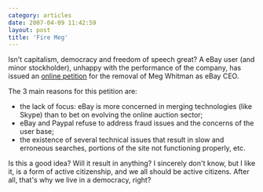 ```yaml
---
category: articles
date: 2007-04-09 11:42:59
layout: post
title: 'Fire Meg'
---
```


<p>Isn't capitalism, democracy and freedom of speech great? A eBay user (and minor stockholder), unhappy with the performance of the company, has issued an <a href="http://www.petitiononline.com/firemeg/petition.html">online petition</a> for the removal of Meg Whitman as eBay CEO.</p>

<p>The 3 main reasons for this petition are:</p>

<ul>
  <li>the lack of focus: eBay is more concerned in merging technologies (like Skype) than to bet on evolving the online auction sector;</li>
  <li>eBay and Paypal refuse to address fraud issues and the concerns of the user base;</li>
  <li>the existence of several technical issues that result in slow and erroneous searches, portions of the site not functioning properly, etc.</li>
</ul>

<p>Is this a good idea? Will it result in anything? I sincerely don't know, but I like it, is a form of active citizenship, and we all should be active citizens. After all, that's why we live in a democracy, right?</p>

